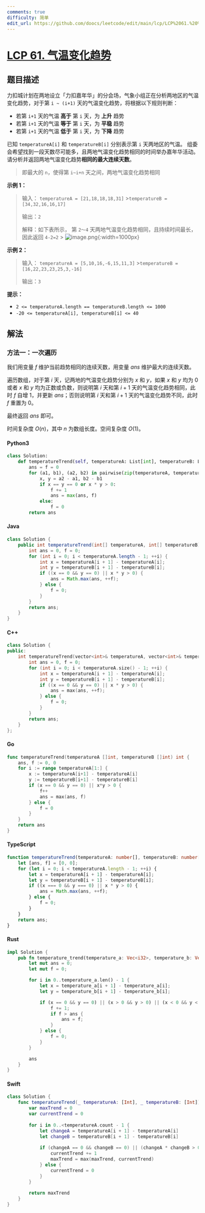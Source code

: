 ```yaml
---
comments: true
difficulty: 简单
edit_url: https://github.com/doocs/leetcode/edit/main/lcp/LCP%2061.%20%E6%B0%94%E6%B8%A9%E5%8F%98%E5%8C%96%E8%B6%8B%E5%8A%BF/README.md
---
```


<!-- problem:start -->

# [LCP 61. 气温变化趋势](https://leetcode.cn/problems/6CE719)

## 题目描述

<!-- description:start -->

力扣城计划在两地设立「力扣嘉年华」的分会场，气象小组正在分析两地区的气温变化趋势，对于第 `i ~ (i+1)` 天的气温变化趋势，将根据以下规则判断：

-   若第 `i+1` 天的气温 **高于** 第 `i` 天，为 **上升** 趋势
-   若第 `i+1` 天的气温 **等于** 第 `i` 天，为 **平稳** 趋势
-   若第 `i+1` 天的气温 **低于** 第 `i` 天，为 **下降** 趋势

已知 `temperatureA[i]` 和 `temperatureB[i]` 分别表示第 `i` 天两地区的气温。
组委会希望找到一段天数尽可能多，且两地气温变化趋势相同的时间举办嘉年华活动。请分析并返回两地气温变化趋势**相同的最大连续天数**。

> 即最大的 `n`，使得第 `i~i+n` 天之间，两地气温变化趋势相同

**示例 1：**

> 输入：
> `temperatureA = [21,18,18,18,31]` >`temperatureB = [34,32,16,16,17]`
>
> 输出：`2`
>
> 解释：如下表所示， 第 `2～4` 天两地气温变化趋势相同，且持续时间最长，因此返回 `4-2=2` > ![image.png](https://fastly.jsdelivr.net/gh/doocs/leetcode@main/lcp/LCP%2061.%20%E6%B0%94%E6%B8%A9%E5%8F%98%E5%8C%96%E8%B6%8B%E5%8A%BF/images/1663902654-hlrSvs-image.png){:width=1000px}

**示例 2：**

> 输入：
> `temperatureA = [5,10,16,-6,15,11,3]` >`temperatureB = [16,22,23,23,25,3,-16]`
>
> 输出：`3`

**提示：**

-   `2 <= temperatureA.length == temperatureB.length <= 1000`
-   `-20 <= temperatureA[i], temperatureB[i] <= 40`

<!-- description:end -->

## 解法

<!-- solution:start -->

### 方法一：一次遍历

我们用变量 $f$ 维护当前趋势相同的连续天数，用变量 $ans$ 维护最大的连续天数。

遍历数组，对于第 $i$ 天，记两地的气温变化趋势分别为 $x$ 和 $y$，如果 $x$ 和 $y$ 均为 $0$ 或者 $x$ 和 $y$ 均为正数或负数，则说明第 $i$ 天和第 $i+1$ 天的气温变化趋势相同，此时 $f$ 自增 $1$，并更新 $ans$；否则说明第 $i$ 天和第 $i+1$ 天的气温变化趋势不同，此时 $f$ 重置为 $0$。

最终返回 $ans$ 即可。

时间复杂度 $O(n)$，其中 $n$ 为数组长度。空间复杂度 $O(1)$。

<!-- tabs:start -->

#### Python3

```python
class Solution:
    def temperatureTrend(self, temperatureA: List[int], temperatureB: List[int]) -> int:
        ans = f = 0
        for (a1, b1), (a2, b2) in pairwise(zip(temperatureA, temperatureB)):
            x, y = a2 - a1, b2 - b1
            if x == y == 0 or x * y > 0:
                f += 1
                ans = max(ans, f)
            else:
                f = 0
        return ans
```

#### Java

```java
class Solution {
    public int temperatureTrend(int[] temperatureA, int[] temperatureB) {
        int ans = 0, f = 0;
        for (int i = 0; i < temperatureA.length - 1; ++i) {
            int x = temperatureA[i + 1] - temperatureA[i];
            int y = temperatureB[i + 1] - temperatureB[i];
            if ((x == 0 && y == 0) || x * y > 0) {
                ans = Math.max(ans, ++f);
            } else {
                f = 0;
            }
        }
        return ans;
    }
}
```

#### C++

```cpp
class Solution {
public:
    int temperatureTrend(vector<int>& temperatureA, vector<int>& temperatureB) {
        int ans = 0, f = 0;
        for (int i = 0; i < temperatureA.size() - 1; ++i) {
            int x = temperatureA[i + 1] - temperatureA[i];
            int y = temperatureB[i + 1] - temperatureB[i];
            if ((x == 0 && y == 0) || x * y > 0) {
                ans = max(ans, ++f);
            } else {
                f = 0;
            }
        }
        return ans;
    }
};
```

#### Go

```go
func temperatureTrend(temperatureA []int, temperatureB []int) int {
	ans, f := 0, 0
	for i := range temperatureA[1:] {
		x := temperatureA[i+1] - temperatureA[i]
		y := temperatureB[i+1] - temperatureB[i]
		if (x == 0 && y == 0) || x*y > 0 {
			f++
			ans = max(ans, f)
		} else {
			f = 0
		}
	}
	return ans
}
```

#### TypeScript

```ts
function temperatureTrend(temperatureA: number[], temperatureB: number[]): number {
    let [ans, f] = [0, 0];
    for (let i = 0; i < temperatureA.length - 1; ++i) {
        let x = temperatureA[i + 1] - temperatureA[i];
        let y = temperatureB[i + 1] - temperatureB[i];
        if ((x === 0 && y === 0) || x * y > 0) {
            ans = Math.max(ans, ++f);
        } else {
            f = 0;
        }
    }
    return ans;
}
```

#### Rust

```rust
impl Solution {
    pub fn temperature_trend(temperature_a: Vec<i32>, temperature_b: Vec<i32>) -> i32 {
        let mut ans = 0;
        let mut f = 0;

        for i in 0..temperature_a.len() - 1 {
            let x = temperature_a[i + 1] - temperature_a[i];
            let y = temperature_b[i + 1] - temperature_b[i];

            if (x == 0 && y == 0) || (x > 0 && y > 0) || (x < 0 && y < 0) {
                f += 1;
                if f > ans {
                    ans = f;
                }
            } else {
                f = 0;
            }
        }

        ans
    }
}
```

#### Swift

```swift
class Solution {
    func temperatureTrend(_ temperatureA: [Int], _ temperatureB: [Int]) -> Int {
        var maxTrend = 0
        var currentTrend = 0
        
        for i in 0..<temperatureA.count - 1 {
            let changeA = temperatureA[i + 1] - temperatureA[i]
            let changeB = temperatureB[i + 1] - temperatureB[i]
            
            if (changeA == 0 && changeB == 0) || (changeA * changeB > 0) {
                currentTrend += 1
                maxTrend = max(maxTrend, currentTrend)
            } else {
                currentTrend = 0
            }
        }
        
        return maxTrend
    }
}
```

<!-- tabs:end -->

<!-- solution:end -->

<!-- problem:end -->
